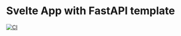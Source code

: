 # Svelte App with FastAPI template

[![CI](https://github.com/stedonnelly/svelteapp-fastapi-template/actions/workflows/ci.yml/badge.svg?branch=main)](https://github.com/stedonnelly/svelteapp-fastapi-template/actions/workflows/ci.yml)
